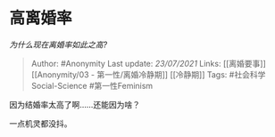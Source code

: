 # 高离婚率
*为什么现在离婚率如此之高?*

> Author: #Anonymity
Last update: *23/07/2021* 
Links: [[离婚要事]] [[Anonymity/03 - 第一性/离婚冷静期]] [[冷静期]]
Tags: #社会科学Social-Science #第一性Feminism 

 
因为结婚率太高了啊……还能因为啥？

一点机灵都没抖。



